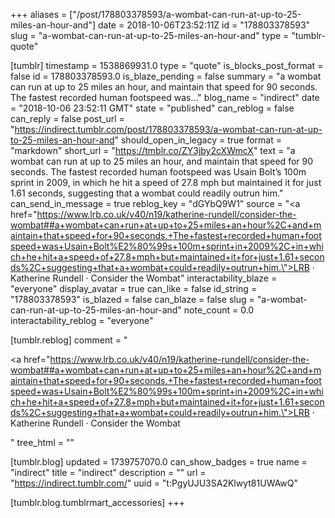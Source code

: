 +++
aliases = ["/post/178803378593/a-wombat-can-run-at-up-to-25-miles-an-hour-and"]
date = 2018-10-06T23:52:11Z
id = "178803378593"
slug = "a-wombat-can-run-at-up-to-25-miles-an-hour-and"
type = "tumblr-quote"

[tumblr]
timestamp = 1538869931.0
type = "quote"
is_blocks_post_format = false
id = 178803378593.0
is_blaze_pending = false
summary = "a wombat can run at up to 25 miles an hour, and maintain that speed for 90 seconds. The fastest recorded human footspeed was..."
blog_name = "indirect"
date = "2018-10-06 23:52:11 GMT"
state = "published"
can_reblog = false
can_reply = false
post_url = "https://indirect.tumblr.com/post/178803378593/a-wombat-can-run-at-up-to-25-miles-an-hour-and"
should_open_in_legacy = true
format = "markdown"
short_url = "https://tmblr.co/ZY3jby2cXWmcX"
text = "a wombat can run at up to 25 miles an hour, and maintain that speed for 90 seconds. The fastest recorded human footspeed was Usain Bolt’s 100m sprint in 2009, in which he hit a speed of 27.8 mph but maintained it for just 1.61 seconds, suggesting that a wombat could readily outrun him."
can_send_in_message = true
reblog_key = "dGYbQ9W1"
source = "<a href=\"https://www.lrb.co.uk/v40/n19/katherine-rundell/consider-the-wombat##a+wombat+can+run+at+up+to+25+miles+an+hour%2C+and+maintain+that+speed+for+90+seconds.+The+fastest+recorded+human+footspeed+was+Usain+Bolt%E2%80%99s+100m+sprint+in+2009%2C+in+which+he+hit+a+speed+of+27.8+mph+but+maintained+it+for+just+1.61+seconds%2C+suggesting+that+a+wombat+could+readily+outrun+him.\">LRB · Katherine Rundell · Consider the Wombat</a>"
interactability_blaze = "everyone"
display_avatar = true
can_like = false
id_string = "178803378593"
is_blazed = false
can_blaze = false
slug = "a-wombat-can-run-at-up-to-25-miles-an-hour-and"
note_count = 0.0
interactability_reblog = "everyone"

[tumblr.reblog]
comment = "<p><a href=\"https://www.lrb.co.uk/v40/n19/katherine-rundell/consider-the-wombat##a+wombat+can+run+at+up+to+25+miles+an+hour%2C+and+maintain+that+speed+for+90+seconds.+The+fastest+recorded+human+footspeed+was+Usain+Bolt%E2%80%99s+100m+sprint+in+2009%2C+in+which+he+hit+a+speed+of+27.8+mph+but+maintained+it+for+just+1.61+seconds%2C+suggesting+that+a+wombat+could+readily+outrun+him.\">LRB · Katherine Rundell · Consider the Wombat</a></p>"
tree_html = ""

[tumblr.blog]
updated = 1739757070.0
can_show_badges = true
name = "indirect"
title = "indirect"
description = ""
url = "https://indirect.tumblr.com/"
uuid = "t:PgyUJU3SA2Klwyt81UWAwQ"

[tumblr.blog.tumblrmart_accessories]
+++
